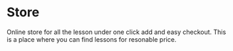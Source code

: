 # Store
Online store for all the lesson under one click add and easy checkout.
This is a place where you can find lessons for resonable price.